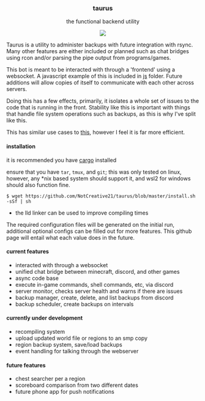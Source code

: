 <h3 align="center">
	<br>
	taurus
	<br>
</h3>

<p align="center">the functional backend utility</p>

<p align="center">
	<a href="./LICENSE"><img src="https://img.shields.io/badge/license-GPL%20v3.0-blue.svg"></a>
</p>

Taurus is a utility to administer backups with future integration with rsync. Many other features are either included or planned such as chat bridges using rcon and/or parsing the pipe output from programs/games. 

This bot is meant to be interacted with through a 'frontend' using a websocket. A javascript example of this is included in [js](./js/frontend.js) folder. Future additions will allow copies of itself to communicate with each other across servers.

Doing this has a few effects, primarily, it isolates a whole set of issues to the code that is running in the front. Stability like this is important with things that handle file system operations such as backups, as this is why I've split like this. 

This has similar use cases to [this](https://github.com/NotCreative21/hypnos_core), however I feel it is far more efficient.

#### installation

it is recommended you have [cargo](https://doc.rust-lang.org/cargo/getting-started/installation.html) installed

ensure that you have `tar`, `tmux`, and `git`; this was only tested on linux, however, any *nix based system should support it, and wsl2 for windows should also function fine. 

```
$ wget https://github.com/NotCreative21/taurus/blob/master/install.sh -sSf | sh
```

* the lld linker can be used to improve compiling times

The required configuration files will be generated on the initial run, additional optional configs can be filled out for more features. This github page will entail what each value does in the future.

#### current features
* interacted with through a websocket
* unified chat bridge between minecraft, discord, and other games
* async code base
* execute in-game commands, shell commands, etc, via discord
* server monitor, checks server health and warns if there are issues
* backup manager, create, delete, and list backups from discord
* backup scheduler, create backups on intervals

#### currently under development
* recompiling system
* upload updated world file or regions to an smp copy
* region backup system, save/load backups
* event handling for talking through the webserver

#### future features
* chest searcher per a region
* scoreboard comparison from two different dates
* future phone app for push notifications
